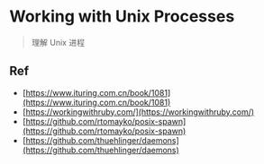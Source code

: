 # Working with Unix Processes

> 理解 Unix 进程

## Ref

* [https://www.ituring.com.cn/book/1081](https://www.ituring.com.cn/book/1081)
* [https://workingwithruby.com/](https://workingwithruby.com/)
* [https://github.com/rtomayko/posix-spawn](https://github.com/rtomayko/posix-spawn)
* [https://github.com/thuehlinger/daemons](https://github.com/thuehlinger/daemons)
